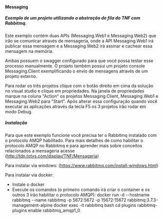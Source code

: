 #### Messaging

##### Exemplo de um projeto utilizando a abstração de fila do TNF com Rabbitmq.

Este exemplo contém duas APIs (Messaging.Web1 e Messaging.Web2) que irão se comunicar através de mensageria, onde a API Messaging.Web1 irá publicar essa mensagem e a Messaging.Web2 irá assinar e cachear essa mensagem na memória.

Ambas possuem o swagger configurado para que você possa testar esse processo manualmente.
O projeto também possui um projeto console Messaging.Client exemplificando o envio de mensagens através de um projeto externo.

Para rodar os três projetos clique com o botão direito em cima da solução no visual studio e clique em propriedades.
Na janela de propriedades marque na coluna "Action" os projetos Messaging.Client, Messaging.Web1 e Messaging.Web2 para "Start".
Após alterar essa configuração quando você executar as aplicações através da tecla F5 os 3 projetos irão rodar em modo Debug.

##### Instalação

Para que este exemplo funcione você precisa ter o Rabbitmq instalado com o protocolo AMQP habilitado.
Para mais detalhes de como habilitar o protocolo AMQP no Rabbitmq e para aprender mais sobre conceitos relacionados
a mensageria acesse (http://tdn.totvs.com/display/TNF/Mensageria)

Para instalar via windows: (https://www.rabbitmq.com/install-windows.html)

Para instalar via docker: 
* Instale o docker
* Execute os comandos (o primeiro comando irá criar o container e os outros 3 irão habilitar o protocolo AMQP):
	docker run -d --hostname rabbitmq --name rabbitmq -p 5672:5672 -p 15672:15672 rabbitmq:3.7.3-management-alpine
	docker exec -it rabbitmq bash
	cd plugins
	rabbitmq-plugins enable rabbitmq_amqp1_0
